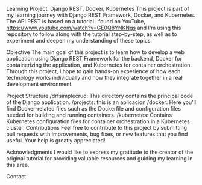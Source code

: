 Learning Project: Django REST, Docker, Kubernetes
This project is part of my learning journey with Django REST Framework, Docker, and Kubernetes. The API REST is based on a tutorial I found on YouTube, https://www.youtube.com/watch?v=GE0Q8YNKNgs and I'm using this repository to follow along with the tutorial step-by-step, as well as to experiment and deepen my understanding of these topics.

Objective
The main goal of this project is to learn how to develop a web application using Django REST Framework for the backend, Docker for containerizing the application, and Kubernetes for container orchestration. Through this project, I hope to gain hands-on experience of how each technology works individually and how they integrate together in a real development environment.


Project Structure
/drfsimplecrud: This directory contains the principal code of the Django application.
/projects: this is an aplicacion
/docker: Here you'll find Docker-related files such as the Dockerfile and configuration files needed for building and running containers.
/kubernetes: Contains Kubernetes configuration files for container orchestration in a Kubernetes cluster.
Contributions
Feel free to contribute to this project by submitting pull requests with improvements, bug fixes, or new features that you find useful. Your help is greatly appreciated!

Acknowledgments
I would like to express my gratitude to the creator of the original tutorial for providing valuable resources and guiding my learning in this area.

Contact
